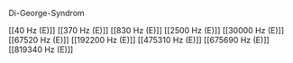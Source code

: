 Di-George-Syndrom

[[40 Hz (E)]]
[[370 Hz (E)]]
[[830 Hz (E)]]
[[2500 Hz (E)]]
[[30000 Hz (E)]]
[[67520 Hz (E)]]
[[192200 Hz (E)]]
[[475310 Hz (E)]]
[[675690 Hz (E)]]
[[819340 Hz (E)]]